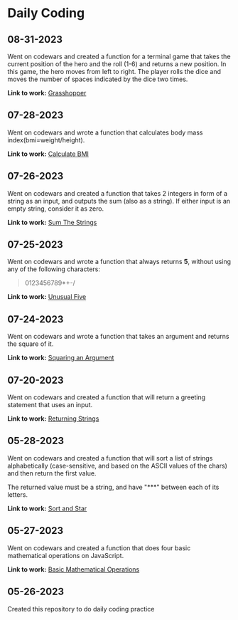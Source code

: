 # Daily Coding 

## 08-31-2023
Went on codewars and created a function for a terminal game that takes the current position of the hero and the roll (1-6) and returns a new position. In this game, the hero moves from left to right. The player rolls the dice and moves the number of spaces indicated by the dice two times.

**Link to work:** [Grasshopper]()

## 07-28-2023
Went on codewars and wrote a function that calculates body mass index(bmi=weight/height).

**Link to work:** [Calculate BMI](https://github.com/SonsOfMagnetism/daily-code-practice/blob/main/JavaScript/calculateBMI.js)

## 07-26-2023
Went on codewars and created a function that takes 2 integers in form of a string as an input, and outputs the sum (also as a string). If either input is an empty string, consider it as zero.

**Link to work:** [Sum The Strings](https://github.com/SonsOfMagnetism/daily-code-practice/blob/main/JavaScript/sumTheStrings.js)

## 07-25-2023
Went on codewars and wrote a function that always returns **5**, without using any of the following characters:
>0123456789*+-/

**Link to work:** [Unusual Five](https://github.com/SonsOfMagnetism/daily-code-practice/blob/main/JavaScript/unusualFive.js)

## 07-24-2023
Went on codewars and wrote a function that takes an argument and returns the square of it.

**Link to work:** [Squaring an Argument](https://github.com/SonsOfMagnetism/daily-code-practice/blob/main/JavaScript/squaringAnArgument.js)

## 07-20-2023
Went on codewars and created a function that will return a greeting statement that uses an input.

**Link to work:** [Returning Strings](https://github.com/SonsOfMagnetism/daily-code-practice/blob/main/JavaScript/returningStrings.js)

## 05-28-2023
Went on codewars and created a function that will sort a list of strings alphabetically (case-sensitive, and based on the ASCII values of the chars) and then return the first value.

The returned value must be a string, and have "***" between each of its letters.

**Link to work:** [Sort and Star](https://github.com/SonsOfMagnetism/daily-code-practice/blob/main/JavaScript/sortAndStar.js)

## 05-27-2023
Went on codewars and created a function that does four basic mathematical operations on JavaScript.

**Link to work:** [Basic Mathematical Operations](https://github.com/SonsOfMagnetism/daily-code-practice/blob/main/JavaScript/calculator.js)

## 05-26-2023
Created this repository to do daily coding practice